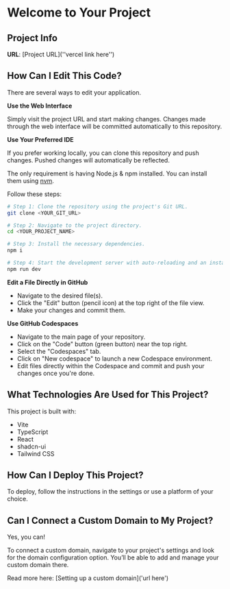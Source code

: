 # Welcome to Your Project

## Project Info

**URL**: [Project URL](''vercel link here'')

## How Can I Edit This Code?

There are several ways to edit your application.

**Use the Web Interface**

Simply visit the project URL and start making changes. Changes made through the web interface will be committed automatically to this repository.

**Use Your Preferred IDE**

If you prefer working locally, you can clone this repository and push changes. Pushed changes will automatically be reflected.

The only requirement is having Node.js & npm installed. You can install them using [nvm](https://github.com/nvm-sh/nvm#installing-and-updating).

Follow these steps:

```sh
# Step 1: Clone the repository using the project's Git URL.
git clone <YOUR_GIT_URL>

# Step 2: Navigate to the project directory.
cd <YOUR_PROJECT_NAME>

# Step 3: Install the necessary dependencies.
npm i

# Step 4: Start the development server with auto-reloading and an instant preview.
npm run dev
```

**Edit a File Directly in GitHub**

* Navigate to the desired file(s).
* Click the "Edit" button (pencil icon) at the top right of the file view.
* Make your changes and commit them.

**Use GitHub Codespaces**

* Navigate to the main page of your repository.
* Click on the "Code" button (green button) near the top right.
* Select the "Codespaces" tab.
* Click on "New codespace" to launch a new Codespace environment.
* Edit files directly within the Codespace and commit and push your changes once you're done.

## What Technologies Are Used for This Project?

This project is built with:

* Vite
* TypeScript
* React
* shadcn-ui
* Tailwind CSS

## How Can I Deploy This Project?

To deploy, follow the instructions in the settings or use a platform of your choice.

## Can I Connect a Custom Domain to My Project?

Yes, you can!

To connect a custom domain, navigate to your project's settings and look for the domain configuration option. You’ll be able to add and manage your custom domain there.

Read more here: [Setting up a custom domain]('url here')